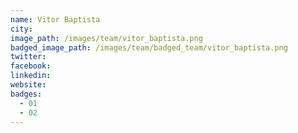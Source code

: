```yaml
---
name: Vitor Baptista
city:
image_path: /images/team/vitor_baptista.png
badged_image_path: /images/team/badged_team/vitor_baptista.png
twitter:
facebook:
linkedin:
website:
badges:
  - 01
  - 02
---
```

